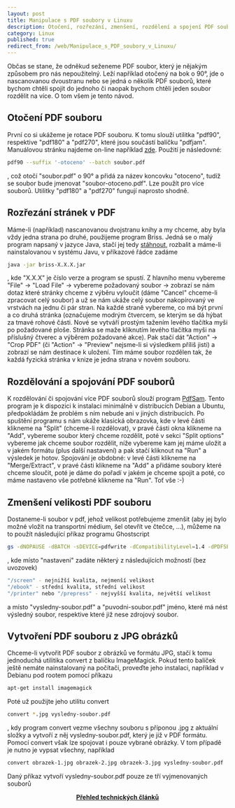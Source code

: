 ```yaml
---
layout: post
title: Manipulace s PDF soubory v Linuxu
description: Otočení, rozřezání, zmenšení, rozdělení a spojení PDF souborů.
category: Linux
published: true
redirect_from: /web/Manipulace_s_PDF_soubory_v_Linuxu/
---
```


Občas se stane, že odněkud seženeme PDF soubor, který je nějakým způsobem pro nás nepoužitelný. Leží například otočený na bok o 90°, jde o nascanovanou dvoustranu nebo se jedná o několik PDF souborů, které bychom chtěli spojit do jednoho či naopak bychom chtěli jeden soubor rozdělit na více. O tom všem je tento návod.

## Otočení PDF souboru

První co si ukážeme je rotace PDF souboru. K tomu slouží utilitka "pdf90", respektive "pdf180" a "pdf270", které jsou součástí balíčku "pdfjam". Manuálovou stránku najdeme on-line například [zde](https://linux.die.net/man/1/pdf90). Použití je následovné:

```bash
pdf90 --suffix '-otoceno' --batch soubor.pdf
```

, což otočí "soubor.pdf" o 90° a přidá za název koncovku "otoceno", tudíž se soubor bude jmenovat "soubor-otoceno.pdf". Lze použít pro více souborů. Utilitky "pdf180" a "pdf270" fungují naprosto shodně.

## Rozřezání stránek v PDF

Máme-li (například) nascanovanou dvojstranu knihy a my chceme, aby byla vždy jedna strana po druhé, použijeme program Briss. Jedná se o malý program napsaný v jazyce Java, stačí jej tedy [stáhnout](https://sourceforge.net/projects/briss/files/), rozbalit a máme-li nainstalovanou v systému Javu, v příkazové řádce zadáme

```bash
java -jar briss-X.X.X.jar
```

, kde "X.X.X" je číslo verze a program se spustí. Z hlavního menu vybereme "File" -> "Load File" -> vybereme požadovaný soubor -> zobrazí se nám dotaz které stránky chceme z výběru vyloučit (dáme "Cancel" chceme-li zpracovat celý soubor) a už se nám ukáže celý soubor nakopírovaný ve vrstvách na jednu či pár stran. Na každé straně vybereme, co má být první a co druhá stránka (označujeme modrým čtvercem, se kterým se dá hýbat za tmavé rohové části. Nové se vytváří prostým tažením levého tlačítka myši po požadované ploše. Stránka se maže kliknutím levého tlačítka myši na příslušný čtverec a výběrem požadované akce). Pak stačí dát "Action" -> "Crop PDF" (či "Action" -> "Preview" nejsme-li si výsledkem příliš jisti) a zobrazí se nám destinace k uložení. Tím máme soubor rozdělen tak, že každá fyzická stránka v knize je jedna strana v novém souboru.

## Rozdělování a spojování PDF souborů

K rozdělování či spojování více PDF souborů slouží program [PdfSam](https://pdfsam.org/). Tento program je k dispozici k instalaci minimálně v distribucích Debian a Ubuntu, předpokládám že problém s ním nebude ani v jiných distribucích. Po spuštění programu s nám ukáže klasická obrazovka, kde v levé části klikneme na "Split" (chceme-li rozdělovat), v pravé části okna klikneme na "Add", vybereme soubor který chceme rozdělit, poté v sekci "Split options" vybereme jak chceme soubor rozdělit, níže vybereme kam jej máme uložit a v jakém formátu (plus další nastavení) a pak stačí kliknout na "Run" a výsledek je hotov. Spojování je obdobné: v levé části klikneme na "Merge/Extract", v pravé části klikneme na "Add" a přidáme soubory které chceme sloučit, poté je dáme do pořadí v jakém je chceme spojit a poté, co máme nastaveno vše potřebné klikneme na "Run". Toť vše :-)

## Zmenšení velikosti PDF souboru

Dostaneme-li soubor v pdf, jehož velikost potřebujeme zmenšit (aby jej bylo možné vložit na transportní médium, šel otevřít ve čtečce, ...), můžeme na to použít následující příkaz programu Ghostscript

```bash
gs -dNOPAUSE -dBATCH -sDEVICE=pdfwrite -dCompatibilityLevel=1.4 -dPDFSETTINGS=nastaveni -sOutputFile=vysledny-soubor.pdf puvodni-soubor.pdf
```
, kde místo "nastaveni" zadáte některý z následujících možností (bez uvozovek)

```bash
"/screen" - nejnižší kvalita, nejmenší velikost
"/ebook" - střední kvalita, střední velikost
"/printer" nebo "/prepress" - nejvyšší kvalita, největší velikost
```

a místo "vysledny-soubor.pdf" a "puvodni-soubor.pdf" jméno, které má nést výsledný soubor, respektive které již nese zdrojový soubor.

## Vytvoření PDF souboru z JPG obrázků

Chceme-li vytvořit PDF soubor z obrázků ve formátu JPG, stačí k tomu jednoduchá utilitika convert z balíčku ImageMagick. Pokud tento balíček ještě nemáte nainstalovaný na počítači, proveďte jeho instalaci, například v Debianu pod rootem pomocí příkazu

```bash
apt-get install imagemagick
```

Poté už použijte jeho utilitu convert

```bash
convert *.jpg vysledny-soubor.pdf
```

, kdy program convert vezme všechny souboru s příponou .jpg z aktuální složky a vytvoří z něj vysledny-soubor.pdf, který je již v PDF formátu. Pomocí convert však lze spojovat i pouze vybrané obrázky. V tom případě je nutno je vypsat všechny, například

```bash
convert obrazek-1.jpg obrazek-2.jpg obrazek-3.jpg vysledny-soubor.pdf
```

Daný příkaz vytvoří vysledny-soubor.pdf pouze ze tří vyjmenovaných souborů

<center><b><a href="../">Přehled technických článků</a></b></center>
